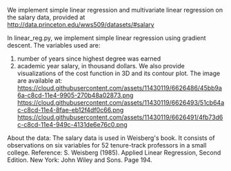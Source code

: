 We implement simple linear regression and multivariate linear regression on the salary data, provided at 
http://data.princeton.edu/wws509/datasets/#salary

In linear_reg.py, we implement simple linear regression using gradient descent. The variables used are:
1) number of years since highest degree was earned
2) academic year salary, in thousand dollars. 
We also provide visualizations of the cost function in 3D and its contour plot. The image are available at:
https://cloud.githubusercontent.com/assets/11430119/6626486/45bb9a6a-c8cd-11e4-9905-270b48a02873.png
https://cloud.githubusercontent.com/assets/11430119/6626493/51cb64ac-c8cd-11e4-8fae-eb12f4df0c66.png
https://cloud.githubusercontent.com/assets/11430119/6626491/4fb73d6c-c8cd-11e4-949c-4131de6e76c0.png


About the data:
The salary data is used in Weisberg's book. It consists of observations on six variables for 52 tenure-track professors 
in a small college. 
Reference: S. Weisberg (1985). Applied Linear Regression, Second Edition. New York: John Wiley and Sons. Page 194.
